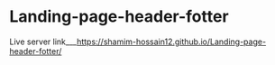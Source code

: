 # Landing-page-header-fotter
Live server link___https://shamim-hossain12.github.io/Landing-page-header-fotter/

